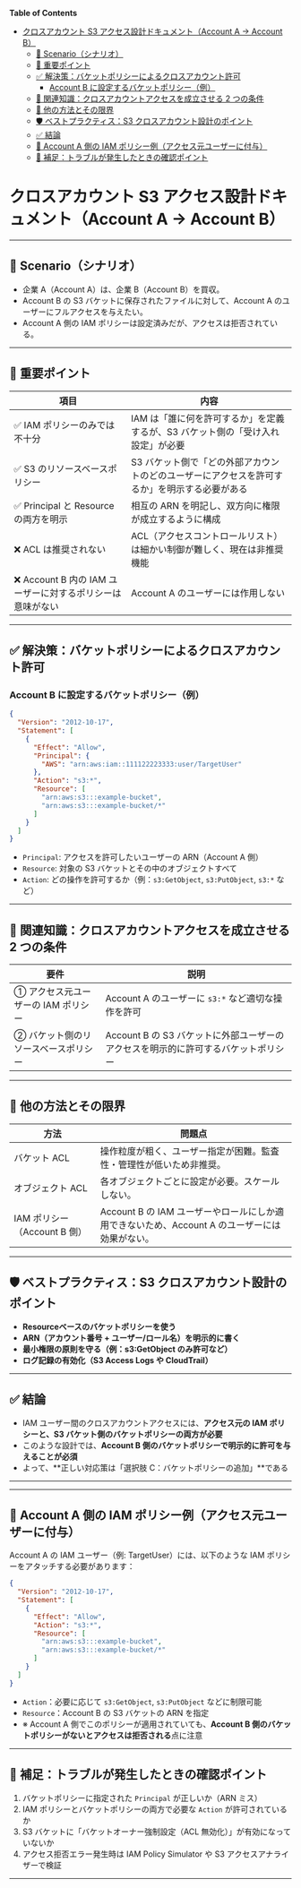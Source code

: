 <!-- START doctoc generated TOC please keep comment here to allow auto update -->
<!-- DON'T EDIT THIS SECTION, INSTEAD RE-RUN doctoc TO UPDATE -->
**Table of Contents**

- [クロスアカウント S3 アクセス設計ドキュメント（Account A → Account B）](#%E3%82%AF%E3%83%AD%E3%82%B9%E3%82%A2%E3%82%AB%E3%82%A6%E3%83%B3%E3%83%88-s3-%E3%82%A2%E3%82%AF%E3%82%BB%E3%82%B9%E8%A8%AD%E8%A8%88%E3%83%89%E3%82%AD%E3%83%A5%E3%83%A1%E3%83%B3%E3%83%88account-a-%E2%86%92-account-b)
  - [📘 Scenario（シナリオ）](#-scenario%E3%82%B7%E3%83%8A%E3%83%AA%E3%82%AA)
  - [🧠 重要ポイント](#-%E9%87%8D%E8%A6%81%E3%83%9D%E3%82%A4%E3%83%B3%E3%83%88)
  - [✅ 解決策：バケットポリシーによるクロスアカウント許可](#-%E8%A7%A3%E6%B1%BA%E7%AD%96%E3%83%90%E3%82%B1%E3%83%83%E3%83%88%E3%83%9D%E3%83%AA%E3%82%B7%E3%83%BC%E3%81%AB%E3%82%88%E3%82%8B%E3%82%AF%E3%83%AD%E3%82%B9%E3%82%A2%E3%82%AB%E3%82%A6%E3%83%B3%E3%83%88%E8%A8%B1%E5%8F%AF)
    - [Account B に設定するバケットポリシー（例）](#account-b-%E3%81%AB%E8%A8%AD%E5%AE%9A%E3%81%99%E3%82%8B%E3%83%90%E3%82%B1%E3%83%83%E3%83%88%E3%83%9D%E3%83%AA%E3%82%B7%E3%83%BC%E4%BE%8B)
  - [📘 関連知識：クロスアカウントアクセスを成立させる 2 つの条件](#-%E9%96%A2%E9%80%A3%E7%9F%A5%E8%AD%98%E3%82%AF%E3%83%AD%E3%82%B9%E3%82%A2%E3%82%AB%E3%82%A6%E3%83%B3%E3%83%88%E3%82%A2%E3%82%AF%E3%82%BB%E3%82%B9%E3%82%92%E6%88%90%E7%AB%8B%E3%81%95%E3%81%9B%E3%82%8B-2-%E3%81%A4%E3%81%AE%E6%9D%A1%E4%BB%B6)
  - [🚫 他の方法とその限界](#-%E4%BB%96%E3%81%AE%E6%96%B9%E6%B3%95%E3%81%A8%E3%81%9D%E3%81%AE%E9%99%90%E7%95%8C)
  - [🛡️ ベストプラクティス：S3 クロスアカウント設計のポイント](#-%E3%83%99%E3%82%B9%E3%83%88%E3%83%97%E3%83%A9%E3%82%AF%E3%83%86%E3%82%A3%E3%82%B9s3-%E3%82%AF%E3%83%AD%E3%82%B9%E3%82%A2%E3%82%AB%E3%82%A6%E3%83%B3%E3%83%88%E8%A8%AD%E8%A8%88%E3%81%AE%E3%83%9D%E3%82%A4%E3%83%B3%E3%83%88)
  - [✅ 結論](#-%E7%B5%90%E8%AB%96)
  - [🧾 Account A 側の IAM ポリシー例（アクセス元ユーザーに付与）](#-account-a-%E5%81%B4%E3%81%AE-iam-%E3%83%9D%E3%83%AA%E3%82%B7%E3%83%BC%E4%BE%8B%E3%82%A2%E3%82%AF%E3%82%BB%E3%82%B9%E5%85%83%E3%83%A6%E3%83%BC%E3%82%B6%E3%83%BC%E3%81%AB%E4%BB%98%E4%B8%8E)
  - [📝 補足：トラブルが発生したときの確認ポイント](#-%E8%A3%9C%E8%B6%B3%E3%83%88%E3%83%A9%E3%83%96%E3%83%AB%E3%81%8C%E7%99%BA%E7%94%9F%E3%81%97%E3%81%9F%E3%81%A8%E3%81%8D%E3%81%AE%E7%A2%BA%E8%AA%8D%E3%83%9D%E3%82%A4%E3%83%B3%E3%83%88)

<!-- END doctoc generated TOC please keep comment here to allow auto update -->


#  クロスアカウント S3 アクセス設計ドキュメント（Account A → Account B）

---

## 📘 Scenario（シナリオ）

- 企業 A（Account A）は、企業 B（Account B）を買収。
- Account B の S3 バケットに保存されたファイルに対して、Account A のユーザーにフルアクセスを与えたい。
- Account A 側の IAM ポリシーは設定済みだが、アクセスは拒否されている。

---

## 🧠 重要ポイント

| 項目 | 内容 |
|------|------|
| ✅ IAM ポリシーのみでは不十分 | IAM は「誰に何を許可するか」を定義するが、S3 バケット側の「受け入れ設定」が必要 |
| ✅ S3 のリソースベースポリシー | S3 バケット側で「どの外部アカウントのどのユーザーにアクセスを許可するか」を明示する必要がある |
| ✅ Principal と Resource の両方を明示 | 相互の ARN を明記し、双方向に権限が成立するように構成 |
| ❌ ACL は推奨されない | ACL（アクセスコントロールリスト）は細かい制御が難しく、現在は非推奨機能 |
| ❌ Account B 内の IAM ユーザーに対するポリシーは意味がない | Account A のユーザーには作用しない |

---

## ✅ 解決策：バケットポリシーによるクロスアカウント許可

### Account B に設定するバケットポリシー（例）

```json
{
  "Version": "2012-10-17",
  "Statement": [
    {
      "Effect": "Allow",
      "Principal": {
        "AWS": "arn:aws:iam::111122223333:user/TargetUser"
      },
      "Action": "s3:*",
      "Resource": [
        "arn:aws:s3:::example-bucket",
        "arn:aws:s3:::example-bucket/*"
      ]
    }
  ]
}
```

- `Principal`: アクセスを許可したいユーザーの ARN（Account A 側）
- `Resource`: 対象の S3 バケットとその中のオブジェクトすべて
- `Action`: どの操作を許可するか（例：`s3:GetObject`, `s3:PutObject`, `s3:*` など）

---

## 📘 関連知識：クロスアカウントアクセスを成立させる 2 つの条件

| 要件 | 説明 |
|------|------|
| ① アクセス元ユーザーの IAM ポリシー | Account A のユーザーに `s3:*` など適切な操作を許可 |
| ② バケット側のリソースベースポリシー | Account B の S3 バケットに外部ユーザーのアクセスを明示的に許可するバケットポリシー |

---

## 🚫 他の方法とその限界

| 方法 | 問題点 |
|------|--------|
| バケット ACL | 操作粒度が粗く、ユーザー指定が困難。監査性・管理性が低いため非推奨。 |
| オブジェクト ACL | 各オブジェクトごとに設定が必要。スケールしない。 |
| IAM ポリシー（Account B 側） | Account B の IAM ユーザーやロールにしか適用できないため、Account A のユーザーには効果がない。 |

---

## 🛡️ ベストプラクティス：S3 クロスアカウント設計のポイント

- **Resourceベースのバケットポリシーを使う**
- **ARN（アカウント番号 + ユーザー/ロール名）を明示的に書く**
- **最小権限の原則を守る（例：s3:GetObject のみ許可など）**
- **ログ記録の有効化（S3 Access Logs や CloudTrail）**

---

## ✅ 結論

- IAM ユーザー間のクロスアカウントアクセスには、**アクセス元の IAM ポリシーと、S3 バケット側のバケットポリシーの両方が必要**
- このような設計では、**Account B 側のバケットポリシーで明示的に許可を与えることが必須**
- よって、**正しい対応策は「選択肢 C：バケットポリシーの追加」**である

---


---

## 🧾 Account A 側の IAM ポリシー例（アクセス元ユーザーに付与）

Account A の IAM ユーザー（例: TargetUser）には、以下のような IAM ポリシーをアタッチする必要があります：

```json
{
  "Version": "2012-10-17",
  "Statement": [
    {
      "Effect": "Allow",
      "Action": "s3:*",
      "Resource": [
        "arn:aws:s3:::example-bucket",
        "arn:aws:s3:::example-bucket/*"
      ]
    }
  ]
}
```

- `Action`：必要に応じて `s3:GetObject`, `s3:PutObject` などに制限可能
- `Resource`：Account B の S3 バケットの ARN を指定
- ※ Account A 側でこのポリシーが適用されていても、**Account B 側のバケットポリシーがないとアクセスは拒否される**点に注意

---

## 📝 補足：トラブルが発生したときの確認ポイント

1. バケットポリシーに指定された `Principal` が正しいか（ARN ミス）
2. IAM ポリシーとバケットポリシーの両方で必要な `Action` が許可されているか
3. S3 バケットに「バケットオーナー強制設定（ACL 無効化）」が有効になっていないか
4. アクセス拒否エラー発生時は IAM Policy Simulator や S3 アクセスアナライザーで検証

---
